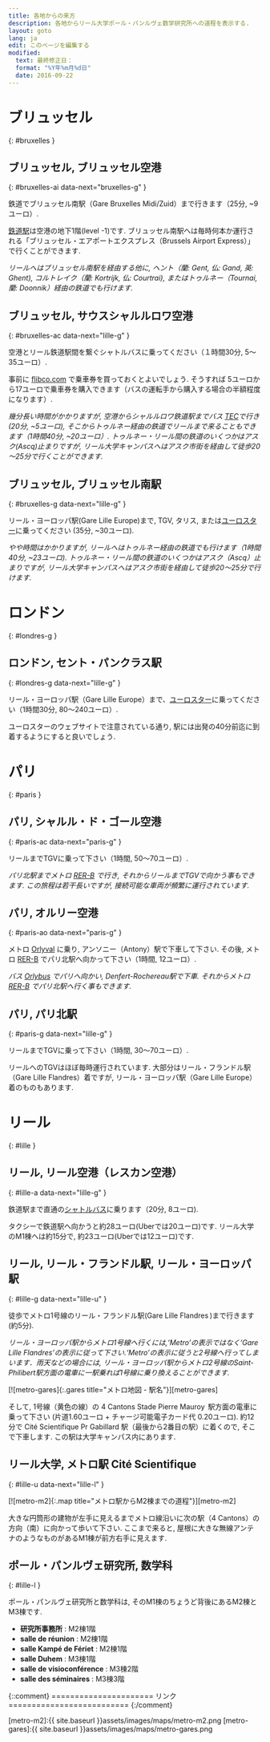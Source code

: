 ```yaml
---
title: 各地からの来方
description: 各地からリール大学ポール・パンルヴェ数学研究所への道程を表示する.
layout: goto
lang: ja
edit: このページを編集する
modified:
  text: 最終修正日：
  format: "%Y年%m月%d日"
  date: 2016-09-22
---
```


# <i class="cityicon-bruxelles"></i> ブリュッセル
{: #bruxelles }

## ブリュッセル, <i class="icon-flight"></i> ブリュッセル空港
{: #bruxelles-ai data-next="bruxelles-g" }

鉄道でブリュッセル南駅（Gare Bruxelles Midi/Zuid）まで行きます（25分, ~9ユーロ）.

[鉄道駅][brussels airport train station]は空港の地下1階(level -1)です. ブリュッセル南駅へは毎時何本か運行される「ブリュッセル・エアポートエクスプレス（Brussels Airport Express）」で行くことができます.

_リールへはブリュッセル南駅を経由する他に, ヘント（蘭: Gent, 仏: Gand, 英: Ghent), コルトレイク（蘭: Kortrijk, 仏: Courtrai), またはトゥルネー（Tournai, 蘭: Doonnik）経由の鉄道でも行けます._


## ブリュッセル, <i class="icon-flight"></i> サウスシャルルロワ空港
{: #bruxelles-ac data-next="lille-g" }

空港とリール鉄道駅間を繋ぐシャトルバスに乗ってください（１時間30分, 5～35ユーロ）.

事前に [flibco.com] で乗車券を買っておくとよいでしょう. そうすれば 5ユーロから17ユーロで乗車券を購入できます（バスの運転手から購入する場合の半額程度になります）.

_幾分長い時間がかかりますが, 空港からシャルルロワ鉄道駅までバス [TEC]で行き (20分, ~5ユーロ),
 そこからトゥルネー経由の鉄道でリールまで来ることもできます（1時間40分, ~20ユーロ）.
 トゥルネー・リール間の鉄道のいくつかはアスク(Ascq)止まりですが, リール大学キャンパスへはアスク市街を経由して徒歩20～25分で行くことができます._

## ブリュッセル, <i class="icon-train"></i> ブリュッセル南駅
{: #bruxelles-g data-next="lille-g" }

リール・ヨーロッパ駅(Gare Lille Europe)まで, TGV, タリス, または[ユーロスター][Eurostar]に乗ってください (35分, ~30ユーロ).

_やや時間はかかりますが, リールへはトゥルネー経由の鉄道でも行けます（1時間40分, ~23ユーロ). トゥルネー・リール間の鉄道のいくつかはアスク（Ascq）止まりですが, リール大学キャンパスへはアスク市街を経由して徒歩20～25分で行けます._

# <i class="cityicon-london"></i> ロンドン
{: #londres-g }

## ロンドン, <i class="icon-train"></i> セント・パンクラス駅
{: #londres-g data-next="lille-g" }

リール・ヨーロッパ駅（Gare Lille Europe）まで、[ユーロスター][Eurostar]に乗ってください（1時間30分, 80～240ユーロ）.

ユーロスターのウェブサイトで注意されている通り, 駅には出発の40分前迄に到着するようにすると良いでしょう.

# <i class="cityicon-paris"></i> パリ
{: #paris }

## パリ, <i class="icon-flight"></i> シャルル・ド・ゴール空港
{: #paris-ac data-next="paris-g" }

リールまでTGVに乗って下さい（1時間, 50～70ユーロ）.

_パリ北駅までメトロ [RER-B] で行き, それからリールまでTGVで向かう事もできます. この旅程は若干長いですが, 接続可能な車両が頻繁に運行されています._

## パリ, <i class="icon-flight"></i> オルリー空港
{: #paris-ao data-next="paris-g" }

メトロ [Orlyval] に乗り, アンソニー（Antony）駅で下車して下さい. その後, メトロ [RER-B] でパリ北駅へ向かって下さい（1時間, 12ユーロ）.

_バス [Orlybus] でパリへ向かい, Denfert-Rochereau駅で下車. それからメトロ [RER-B] でパリ北駅へ行く事もできます._

## パリ, <i class="icon-train"></i> パリ北駅
{: #paris-g data-next="lille-g" }

リールまでTGVに乗って下さい（1時間, 30～70ユーロ）.

リールへのTGVはほぼ毎時運行されています. 大部分はリール・フランドル駅（Gare Lille Flandres）着ですが, リール・ヨーロッパ駅（Gare Lille Europe）着のものもあります.

# <i class="cityicon-lille"></i> リール
{: #lille }

## リール, <i class="icon-flight"></i> リール空港（レスカン空港）
{: #lille-a data-next="lille-g" }

鉄道駅まで直通の[シャトルバス][lille airport shuttle]に乗ります（20分, 8ユーロ).

タクシーで鉄道駅へ向かうと約28ユーロ(Uberでは20ユーロ)です.
リール大学のM1棟へは約15分で, 約23ユーロ(Uberでは12ユーロ)です.

## リール, <i class="icon-train"></i> リール・フランドル駅, リール・ヨーロッパ駅
{: #lille-g data-next="lille-u" }

徒歩でメトロ1号線のリール・フランドル駅(Gare Lille Flandres )まで行きます (約5分).

_リール・ヨーロッパ駅からメトロ1号線へ行くには,‘Metro’の表示ではなく‘Gare Lille Flandres’の表示に従って下さい.‘Metro’の表示に従うと2号線へ行ってしまいます．雨天などの場合には, リール・ヨーロッパ駅からメトロ2号線のSaint-Philibert駅方面の電車に一駅乗れば1号線に乗り換えることができます._

[![metro-gares]{:.gares title="メトロ地図 - 駅名"}][metro-gares]

そして, 1号線（黄色の線）の 4 Cantons Stade Pierre Mauroy  駅方面の電車に乗って下さい (片道1.60ユーロ + チャージ可能電子カード代 0.20ユーロ).
約12分で Cité Scientifique Pr Gabillard 駅（最後から2番目の駅）に着くので, そこで下車します. この駅は大学キャンパス内にあります.

## リール大学, <i class="icon-lille-metro"></i> メトロ駅 Cité Scientifique
{: #lille-u data-next="lille-l" }

[![metro-m2]{:.map title="メトロ駅からM2棟までの道程"}][metro-m2]

大きな円筒形の建物が左手に見えるまでメトロ線沿いに次の駅（4 Cantons）の方向（南）に向かって歩いて下さい. ここまで来ると, 屋根に大きな無線アンテナのようなものがあるM1棟が前方右手に見えます.

## ポール・パンルヴェ研究所, 数学科
{: #lille-l }

ポール・パンルヴェ研究所と数学科は, そのM1棟のちょうど背後にあるM2棟とM3棟です.

- **研究所事務所** : M2棟1階
- **salle de réunion** : M2棟1階
- **salle Kampé de Fériet** : M2棟1階
- **salle Duhem** : M3棟1階
- **salle de visioconférence** : M3棟2階
- **salle des séminaires** : M3棟3階


{::comment}
====================== リンク ==========================
{:/comment}

[brussels airport train station]:http://www.brusselsairport.be/en/passngr/to_from_brussels_airport/train/

[flibco.com]:https://www.flibco.com/en
[TEC]:https://www.infotec.be/fr-be/medeplacer/horaires/ligne.aspx?ligne=CA

[Eurostar]:http://www.eurostar.com/uk-en

[Orlyval]:https://www.orlyval.com/en
[RER-B]:https://www.transilien.com/lignes/rer-trains/rer-B
[Orlybus]:http://www.ratp.fr/en/ratp/r_61848/orlybus/

[lille airport shuttle]:http://www.lille.aeroport.fr/getting-to-the-airport/shuttle/

[metro-m2]:{{ site.baseurl }}assets/images/maps/metro-m2.png
[metro-gares]:{{ site.baseurl }}assets/images/maps/metro-gares.png
